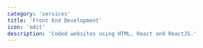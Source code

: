 ```yaml
---
category: 'services'
title: 'Front End Development'
icon: 'edit'
description: 'Coded websites using HTML, React and ReactJS.'
---
```

